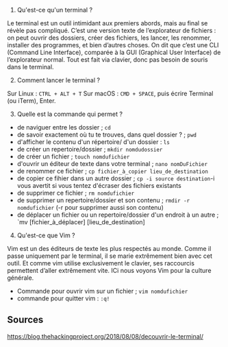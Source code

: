1. Qu'est-ce qu'un terminal ? 

Le terminal est un outil intimidant aux premiers abords, mais au final se révèle pas compliqué. C’est une version texte de l’explorateur de fichiers : on peut ouvrir des dossiers, créer des fichiers, les lancer, les renommer, installer des programmes, et bien d’autres choses. On dit que c’est une CLI (Command Line Interface), comparée à la GUI (Graphical User Interface) de l’explorateur normal. Tout est fait via clavier, donc pas besoin de souris dans le terminal.

2. Comment lancer le terminal ? 

Sur Linux : `CTRL + ALT + T`
Sur macOS : `CMD + SPACE`, puis écrire Terminal (ou iTerm), Enter.

3. Quelle est la commande qui permet ? 
  - de naviguer entre les dossier ; `cd`
  - de savoir exactement où tu te trouves, dans quel dossier ? ; `pwd`
  - d'afficher le contenu d'un répertoire/ d'un dossier : `ls`
  - de créer un repertoire/dossier ; `mkdir nomdudossier`
  - de créer un fichier ; `touch nomdufichier`
  - d'ouvrir un éditeur de texte dans votre terminal ; `nano nomDuFichier`
  - de renommer ce fichier ; `cp fichier_à_copier lieu_de_destination`
  - de copier ce fihier dans un autre dossier ; `cp -i source destination`-i vous avertit si vous tentez d'écraser des fichiers existants 
  - de supprimer ce fichier ; `rm nomdufichier`
  - de supprimer un repertoire/dossier et son contenu ; `rmdir -r nomdufichier` (-r pour supprimer aussi son contenu)
  - de déplacer un fichier ou un repertoire/dossier d'un endroit à un autre ; `mv [fichier_à_déplacer] [lieu_de_destination] 
  
  4. Qu'est-ce que Vim ? 
  
Vim est un des éditeurs de texte les plus respectés au monde. Comme il passe uniquement par le terminal, il se marie extrêmement bien avec cet outil. Et comme vim utilise exclusivement le clavier, ses raccourcis permettent d’aller extrêmement vite. ICi nous voyons Vim pour la culture générale.

- Commande pour ouvrir vim sur un fichier ; `vim nomdufichier`
- commande pour quitter vim : `:q!`

## Sources

https://blog.thehackingproject.org/2018/08/08/decouvrir-le-terminal/
  
